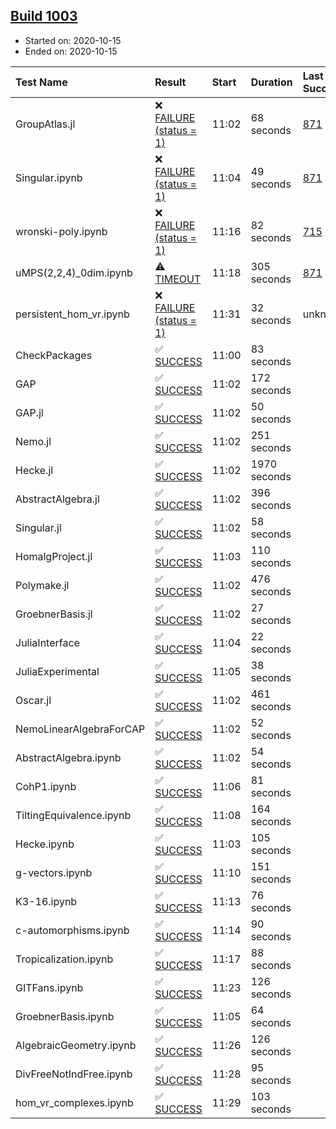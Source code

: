 ## [Build 1003](https://oscarci.mathematik.uni-kl.de/job/oscar-stable/1003/)

* Started on: 2020-10-15
* Ended on: 2020-10-15

| Test Name    | Result | Start | Duration | Last Success | First Failure |
|:-------------|:-------|:------|:---------|:-------------|:--------------|
| GroupAtlas.jl | ❌ [FAILURE (status = 1)](https://oscarci.mathematik.uni-kl.de/job/oscar-stable/1003/artifact/logs/build-1003/GroupAtlas.jl.log) | 11:02 | 68 seconds | [871](https://oscarci.mathematik.uni-kl.de/job/oscar-stable/871/) | [872](https://oscarci.mathematik.uni-kl.de/job/oscar-stable/872/) |
| Singular.ipynb | ❌ [FAILURE (status = 1)](https://oscarci.mathematik.uni-kl.de/job/oscar-stable/1003/artifact/logs/build-1003/Singular.ipynb.log) | 11:04 | 49 seconds | [871](https://oscarci.mathematik.uni-kl.de/job/oscar-stable/871/) | [872](https://oscarci.mathematik.uni-kl.de/job/oscar-stable/872/) |
| wronski-poly.ipynb | ❌ [FAILURE (status = 1)](https://oscarci.mathematik.uni-kl.de/job/oscar-stable/1003/artifact/logs/build-1003/wronski-poly.ipynb.log) | 11:16 | 82 seconds | [715](https://oscarci.mathematik.uni-kl.de/job/oscar-stable/715/) | [716](https://oscarci.mathematik.uni-kl.de/job/oscar-stable/716/) |
| uMPS(2,2,4)_0dim.ipynb | ⚠ [TIMEOUT](https://oscarci.mathematik.uni-kl.de/job/oscar-stable/1003/artifact/logs/build-1003/uMPS-2-2-4-_0dim.ipynb.log) | 11:18 | 305 seconds | [871](https://oscarci.mathematik.uni-kl.de/job/oscar-stable/871/) | [872](https://oscarci.mathematik.uni-kl.de/job/oscar-stable/872/) |
| persistent_hom_vr.ipynb | ❌ [FAILURE (status = 1)](https://oscarci.mathematik.uni-kl.de/job/oscar-stable/1003/artifact/logs/build-1003/persistent_hom_vr.ipynb.log) | 11:31 | 32 seconds | unknown | unknown |
| CheckPackages | ✅ [SUCCESS](https://oscarci.mathematik.uni-kl.de/job/oscar-stable/1003/artifact/logs/build-1003/CheckPackages.log) | 11:00 | 83 seconds |  |  |
| GAP | ✅ [SUCCESS](https://oscarci.mathematik.uni-kl.de/job/oscar-stable/1003/artifact/logs/build-1003/GAP.log) | 11:02 | 172 seconds |  |  |
| GAP.jl | ✅ [SUCCESS](https://oscarci.mathematik.uni-kl.de/job/oscar-stable/1003/artifact/logs/build-1003/GAP.jl.log) | 11:02 | 50 seconds |  |  |
| Nemo.jl | ✅ [SUCCESS](https://oscarci.mathematik.uni-kl.de/job/oscar-stable/1003/artifact/logs/build-1003/Nemo.jl.log) | 11:02 | 251 seconds |  |  |
| Hecke.jl | ✅ [SUCCESS](https://oscarci.mathematik.uni-kl.de/job/oscar-stable/1003/artifact/logs/build-1003/Hecke.jl.log) | 11:02 | 1970 seconds |  |  |
| AbstractAlgebra.jl | ✅ [SUCCESS](https://oscarci.mathematik.uni-kl.de/job/oscar-stable/1003/artifact/logs/build-1003/AbstractAlgebra.jl.log) | 11:02 | 396 seconds |  |  |
| Singular.jl | ✅ [SUCCESS](https://oscarci.mathematik.uni-kl.de/job/oscar-stable/1003/artifact/logs/build-1003/Singular.jl.log) | 11:02 | 58 seconds |  |  |
| HomalgProject.jl | ✅ [SUCCESS](https://oscarci.mathematik.uni-kl.de/job/oscar-stable/1003/artifact/logs/build-1003/HomalgProject.jl.log) | 11:03 | 110 seconds |  |  |
| Polymake.jl | ✅ [SUCCESS](https://oscarci.mathematik.uni-kl.de/job/oscar-stable/1003/artifact/logs/build-1003/Polymake.jl.log) | 11:02 | 476 seconds |  |  |
| GroebnerBasis.jl | ✅ [SUCCESS](https://oscarci.mathematik.uni-kl.de/job/oscar-stable/1003/artifact/logs/build-1003/GroebnerBasis.jl.log) | 11:02 | 27 seconds |  |  |
| JuliaInterface | ✅ [SUCCESS](https://oscarci.mathematik.uni-kl.de/job/oscar-stable/1003/artifact/logs/build-1003/JuliaInterface.log) | 11:04 | 22 seconds |  |  |
| JuliaExperimental | ✅ [SUCCESS](https://oscarci.mathematik.uni-kl.de/job/oscar-stable/1003/artifact/logs/build-1003/JuliaExperimental.log) | 11:05 | 38 seconds |  |  |
| Oscar.jl | ✅ [SUCCESS](https://oscarci.mathematik.uni-kl.de/job/oscar-stable/1003/artifact/logs/build-1003/Oscar.jl.log) | 11:02 | 461 seconds |  |  |
| NemoLinearAlgebraForCAP | ✅ [SUCCESS](https://oscarci.mathematik.uni-kl.de/job/oscar-stable/1003/artifact/logs/build-1003/NemoLinearAlgebraForCAP.log) | 11:02 | 52 seconds |  |  |
| AbstractAlgebra.ipynb | ✅ [SUCCESS](https://oscarci.mathematik.uni-kl.de/job/oscar-stable/1003/artifact/logs/build-1003/AbstractAlgebra.ipynb.log) | 11:02 | 54 seconds |  |  |
| CohP1.ipynb | ✅ [SUCCESS](https://oscarci.mathematik.uni-kl.de/job/oscar-stable/1003/artifact/logs/build-1003/CohP1.ipynb.log) | 11:06 | 81 seconds |  |  |
| TiltingEquivalence.ipynb | ✅ [SUCCESS](https://oscarci.mathematik.uni-kl.de/job/oscar-stable/1003/artifact/logs/build-1003/TiltingEquivalence.ipynb.log) | 11:08 | 164 seconds |  |  |
| Hecke.ipynb | ✅ [SUCCESS](https://oscarci.mathematik.uni-kl.de/job/oscar-stable/1003/artifact/logs/build-1003/Hecke.ipynb.log) | 11:03 | 105 seconds |  |  |
| g-vectors.ipynb | ✅ [SUCCESS](https://oscarci.mathematik.uni-kl.de/job/oscar-stable/1003/artifact/logs/build-1003/g-vectors.ipynb.log) | 11:10 | 151 seconds |  |  |
| K3-16.ipynb | ✅ [SUCCESS](https://oscarci.mathematik.uni-kl.de/job/oscar-stable/1003/artifact/logs/build-1003/K3-16.ipynb.log) | 11:13 | 76 seconds |  |  |
| c-automorphisms.ipynb | ✅ [SUCCESS](https://oscarci.mathematik.uni-kl.de/job/oscar-stable/1003/artifact/logs/build-1003/c-automorphisms.ipynb.log) | 11:14 | 90 seconds |  |  |
| Tropicalization.ipynb | ✅ [SUCCESS](https://oscarci.mathematik.uni-kl.de/job/oscar-stable/1003/artifact/logs/build-1003/Tropicalization.ipynb.log) | 11:17 | 88 seconds |  |  |
| GITFans.ipynb | ✅ [SUCCESS](https://oscarci.mathematik.uni-kl.de/job/oscar-stable/1003/artifact/logs/build-1003/GITFans.ipynb.log) | 11:23 | 126 seconds |  |  |
| GroebnerBasis.ipynb | ✅ [SUCCESS](https://oscarci.mathematik.uni-kl.de/job/oscar-stable/1003/artifact/logs/build-1003/GroebnerBasis.ipynb.log) | 11:05 | 64 seconds |  |  |
| AlgebraicGeometry.ipynb | ✅ [SUCCESS](https://oscarci.mathematik.uni-kl.de/job/oscar-stable/1003/artifact/logs/build-1003/AlgebraicGeometry.ipynb.log) | 11:26 | 126 seconds |  |  |
| DivFreeNotIndFree.ipynb | ✅ [SUCCESS](https://oscarci.mathematik.uni-kl.de/job/oscar-stable/1003/artifact/logs/build-1003/DivFreeNotIndFree.ipynb.log) | 11:28 | 95 seconds |  |  |
| hom_vr_complexes.ipynb | ✅ [SUCCESS](https://oscarci.mathematik.uni-kl.de/job/oscar-stable/1003/artifact/logs/build-1003/hom_vr_complexes.ipynb.log) | 11:29 | 103 seconds |  |  |
